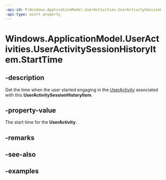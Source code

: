 ```yaml
---
-api-id: P:Windows.ApplicationModel.UserActivities.UserActivitySessionHistoryItem.StartTime
-api-type: winrt property
---
```


<!-- Property syntax.
public DateTime StartTime { get; }
-->

# Windows.ApplicationModel.UserActivities.UserActivitySessionHistoryItem.StartTime

## -description
Get the time when the user started engaging in the [UserActivity](useractivity.md) associated with this **UserActivitySessionHistoryItem**.

## -property-value
The start time for the **UserActivity**.

## -remarks

## -see-also

## -examples
